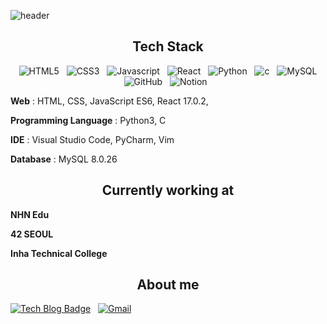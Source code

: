 ![header](https://capsule-render.vercel.app/api?type=soft&color=auto&height=300&section=header&text=Hyunwoo%20Kim&fontSize=90)

<div align="center">

## Tech Stack

<img alt="HTML5" src ="https://img.shields.io/badge/HTML5-E34F26.svg?&style=flat-square&logo=HTML5&logoColor=white"/>&nbsp;&nbsp;
<img alt="CSS3" src ="https://img.shields.io/badge/css3-1572B6.svg?&style=flat-square&logo=CSS3&logoColor=white"/>&nbsp;&nbsp;
<img alt="Javascript" src ="https://img.shields.io/badge/-JavaScript-F7DF1E.svg?&style=flat-square-the-badge&logo=JavaScript&logoColor=white"/>&nbsp;&nbsp;
<img alt="React" src ="https://img.shields.io/badge/-React-61DAFB.svg?&style=flat-square&logo=React&logoColor=white"/>&nbsp;&nbsp;
<img alt="Python" src ="https://img.shields.io/badge/Python-3776AB.svg?&style=flat-square&logo=Python&logoColor=white"/>&nbsp;&nbsp;
<img alt="c" src ="https://img.shields.io/badge/-c-A8B9CC.svg?&style=flat-square&logo=c&logoColor=white"/>&nbsp;&nbsp;
<img alt="MySQL" src ="https://img.shields.io/badge/-MySQL-4479A1.svg?&style=flat-square&logo=MySQL&logoColor=white"/>
<br>
<img alt="GitHub" src ="https://img.shields.io/badge/-GitHub-gray.svg?&style=flat-square&logo=GitHub&logoColor=white"/>&nbsp;&nbsp;
<img alt="Notion" src ="https://img.shields.io/badge/-Notion-000000.svg?&style=flat-square&logo=Notion&logoColor=white"/>&nbsp;&nbsp;

</div>

<b>Web</b> : HTML, CSS, JavaScript ES6, React 17.0.2,

<b>Programming Language</b> : Python3, C

<b>IDE</b> : Visual Studio Code, PyCharm, Vim

<b>Database</b> : MySQL 8.0.26

<div align="center">

## Currently working at

</div>

<b>NHN Edu</b>

<b>42 SEOUL </b>

<b>Inha Technical College </b>

<div align="center">

## About me

</div>

[![Tech Blog Badge](https://img.shields.io/badge/-Blog-181717.svg?&style=flat-square-the-badge&logo=GitHubPages&logoColor=white)](https://hyunwk.github.io/)&nbsp;&nbsp;
[![Gmail](https://img.shields.io/badge/-42.4.hyunwkim@gmail.com-EA4335.svg?&style=flat-square-the-badge&logo=Gmail&logoColor=white)](mailto:42.4.hyunwkim@gmail.com)

